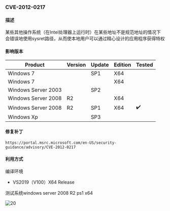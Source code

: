 ### CVE-2012-0217

#### 描述

某些其他操作系统（在Intel处理器上运行时）在某些地址不是规范地址的情况下会错误地使用sysret路径，从而使本地用户可以通过精心设计的应用程序获得特权

#### 影响版本

| Product             | Version | Update | Edition | Tested             |
| ------------------- | ------- | ------ | ------- | ------------------ |
| Windows 7           |         | SP1    | X64     |                    |
| Windows 7           |         |        | X64     |                    |
| Windows Server 2003 |         | SP2    |         |                    |
| Windows Server 2008 | R2      |        | X64     |                    |
| Windows Server 2008 | R2      | SP1    | X64     | :heavy_check_mark: |
| Windows Xp          |         | SP3    |         |                    |

#### 修复补丁

```
https://portal.msrc.microsoft.com/en-US/security-guidance/advisory/CVE-2012-0217
```

#### 利用方式

编译环境

- VS2019（V100）X64 Release

测试系统windows server 2008 R2 ps1 x64

![20](https://github.com/Ascotbe/Random-img/blob/master/WindowsKernelExploits/CVE-2012-0217_win2008_x64.gif?raw=true)

